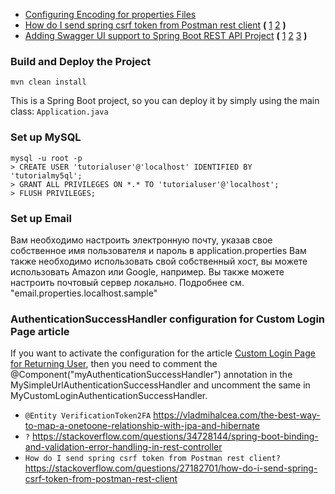 
* [Configuring Encoding for properties Files](https://www.jetbrains.com/help/idea/configuring-encoding-for-properties-files.html)
* [How do I send spring csrf token from Postman rest client](https://stackoverflow.com/questions/27182701/how-do-i-send-spring-csrf-token-from-postman-rest-client)  **(** [1](https://stackoverflow.com/questions/27182701/how-do-i-send-spring-csrf-token-from-postman-rest-client/35925413) [2](https://stackoverflow.com/questions/27182701/how-do-i-send-spring-csrf-token-from-postman-rest-client/28316021) **)**
* [Adding Swagger UI support to Spring Boot REST API Project](https://unmesh.me/2017/01/01/adding-swagger-ui-support-to-spring-boot-rest-api-project)  **(** [1](https://stackoverflow.com/questions/37671125/how-to-configure-spring-security-to-allow-swagger-url-to-be-accessed-without-aut) [2](https://stackoverflow.com/questions/29897685/not-able-to-get-springfox-swagger-ui-working-with-spring-mvc) [3](https://github.com/springfox/springfox/issues/983) **)**

### Build and Deploy the Project
```
mvn clean install
```

This is a Spring Boot project, so you can deploy it by simply using the main class: `Application.java`


### Set up MySQL
```
mysql -u root -p 
> CREATE USER 'tutorialuser'@'localhost' IDENTIFIED BY 'tutorialmy5ql';
> GRANT ALL PRIVILEGES ON *.* TO 'tutorialuser'@'localhost';
> FLUSH PRIVILEGES;
```

### Set up Email

Вам необходимо настроить электронную почту, указав свое собственное имя пользователя и пароль в application.properties
Вам также необходимо использовать свой собственный хост, вы можете использовать Amazon или Google, например.
Вы также можете настроить почтовый сервер локально. Подробнее см.  "email.properties.localhost.sample"
### AuthenticationSuccessHandler configuration for Custom Login Page article
If you want to activate the configuration for the article [Custom Login Page for Returning User](http://www.baeldung.com/custom-login-page-for-returning-user), then you need to comment the @Component("myAuthenticationSuccessHandler") annotation in the MySimpleUrlAuthenticationSuccessHandler and uncomment the same in MyCustomLoginAuthenticationSuccessHandler.




* `@Entity VerificationToken2FA` https://vladmihalcea.com/the-best-way-to-map-a-onetoone-relationship-with-jpa-and-hibernate
* `?` https://stackoverflow.com/questions/34728144/spring-boot-binding-and-validation-error-handling-in-rest-controller
* `How do I send spring csrf token from Postman rest client?` https://stackoverflow.com/questions/27182701/how-do-i-send-spring-csrf-token-from-postman-rest-client
